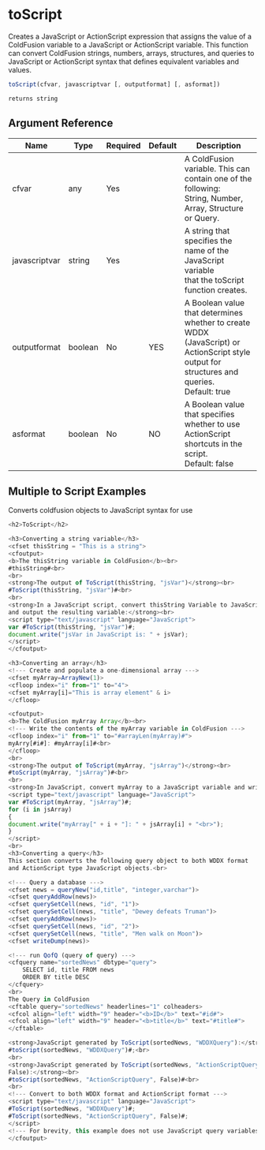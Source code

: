 # toScript

Creates a JavaScript or ActionScript expression that
 assigns the value of a ColdFusion variable to a JavaScript
 or ActionScript variable. This function can convert
 ColdFusion strings, numbers, arrays, structures, and
 queries to JavaScript or ActionScript syntax that defines
 equivalent variables and values.

```javascript
toScript(cfvar, javascriptvar [, outputformat] [, asformat])
```

```javascript
returns string
```

## Argument Reference

| Name | Type | Required | Default | Description |
| --- | --- | --- | --- | --- |
| cfvar | any | Yes |  | A ColdFusion variable. This can contain one of the following:<br /> String, Number, Array, Structure or Query. |
| javascriptvar | string | Yes |  | A string that specifies the name of the JavaScript variable<br /> that the toScript function creates. |
| outputformat | boolean | No | YES | A Boolean value that determines whether to create<br /> WDDX (JavaScript) or ActionScript style output for<br /> structures and queries.<br /> Default: true |
| asformat | boolean | No | NO | A Boolean value that specifies whether to use<br /> ActionScript shortcuts in the script.<br /> Default: false |

## Multiple to Script Examples

Converts coldfusion objects to JavaScript syntax for use

```javascript
<h2>ToScript</h2>

<h3>Converting a string variable</h3>
<cfset thisString = "This is a string">
<cfoutput>
<b>The thisString variable in ColdFusion</b><br>
#thisString#<br>
<br>
<strong>The output of ToScript(thisString, "jsVar")</strong><br>
#ToScript(thisString, "jsVar")#<br>
<br>
<strong>In a JavaScript script, convert thisString Variable to JavaScript
and output the resulting variable:</strong><br>
<script type="text/javascript" language="JavaScript">
var #ToScript(thisString, "jsVar")#;
document.write("jsVar in JavaScript is: " + jsVar);
</script>
</cfoutput>

<h3>Converting an array</h3>
<!--- Create and populate a one-dimensional array --->
<cfset myArray=ArrayNew(1)>
<cfloop index="i" from="1" to="4">
<cfset myArray[i]="This is array element" & i>
</cfloop>

<cfoutput>
<b>The ColdFusion myArray Array</b><br>
<!--- Write the contents of the myArray variable in ColdFusion --->
<cfloop index="i" from="1" to="#arrayLen(myArray)#">
myArry[#i#]: #myArray[i]#<br>
</cfloop>
<br>
<strong>The output of ToScript(myArray, "jsArray")</strong><br>
#toScript(myArray, "jsArray")#<br>
<br>
<strong>In JavaScript, convert myArray to a JavaScript variable and write it's contents</strong><br>
<script type="text/javascript" language="JavaScript">
var #ToScript(myArray, "jsArray")#;
for (i in jsArray)
{
document.write("myArray[" + i + "]: " + jsArray[i] + "<br>");
}
</script>
<br>
<h3>Converting a query</h3>
This section converts the following query object to both WDDX format
and ActionScript type JavaScript objects.<br>

<!--- Query a database --->
<cfset news = queryNew("id,title", "integer,varchar")>
<cfset queryAddRow(news)>
<cfset querySetCell(news, "id", "1")>
<cfset querySetCell(news, "title", "Dewey defeats Truman")>
<cfset queryAddRow(news)>
<cfset querySetCell(news, "id", "2")>
<cfset querySetCell(news, "title", "Men walk on Moon")>
<cfset writeDump(news)>

<!--- run QofQ (query of query) --->
<cfquery name="sortedNews" dbtype="query">
    SELECT id, title FROM news
    ORDER BY title DESC
</cfquery>
<br>
The Query in ColdFusion
<cftable query="sortedNews" headerlines="1" colheaders>
<cfcol align="left" width="9" header="<b>ID</b>" text="#id#">
<cfcol align="left" width="9" header="<b>title</b>" text="#title#">
</cftable>

<strong>JavaScript generated by ToScript(sortedNews, "WDDXQuery"):</strong><br>
#toScript(sortedNews, "WDDXQuery")#;<br>
<br>
<strong>JavaScript generated by ToScript(sortedNews, "ActionScriptQuery",
False):</strong><br>
#toScript(sortedNews, "ActionScriptQuery", False)#<br>
<br>
<!--- Convert to both WDDX format and ActionScript format --->
<script type="text/javascript" language="JavaScript">
#ToScript(sortedNews, "WDDXQuery")#;
#ToScript(sortedNews, "ActionScriptQuery", False)#;
</script>
<!--- For brevity, this example does not use JavaScript query variables --->
</cfoutput>
```
